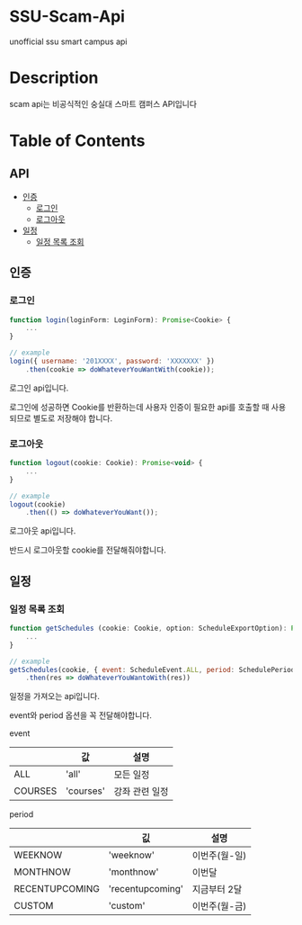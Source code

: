 # SSU-Scam-Api
unofficial ssu smart campus api

# Description
scam api는 비공식적인 숭실대 스마트 캠퍼스 API입니다

# Table of Contents
## API
   - [인증](#인증)
       * [로그인](#로그인)
       * [로그아웃](#로그아웃)
   - [일정](#일정)
       * [일정 목록 조회](#일정-목록-조회)
 
 ## 인증
 ### 로그인
```javascript
function login(loginForm: LoginForm): Promise<Cookie> {
    ...
}

// example
login({ username: '201XXXX', password: 'XXXXXXX' })
    .then(cookie => doWhateverYouWantWith(cookie));
```

로그인 api입니다.

로그인에 성공하면 Cookie를 반환하는데 사용자 인증이 필요한 api를 호출할 때 사용되므로 별도로 저장해야 합니다.

### 로그아웃
```javascript
function logout(cookie: Cookie): Promise<void> {
    ...
}

// example
logout(cookie)
    .then(() => doWhateverYouWant());
```

로그아웃 api입니다.

반드시 로그아웃할 cookie를 전달해줘야합니다.

## 일정
### 일정 목록 조회
```javascript
function getSchedules (cookie: Cookie, option: ScheduleExportOption): Promise<CalendarResponse> {
    ...
}

// example
getSchedules(cookie, { event: ScheduleEvent.ALL, period: SchedulePeriod.WEEKNOW })
    .then(res => doWhateverYouWantoWith(res))
```

일정을 가져오는 api입니다.

event와 period 옵션을 꼭 전달해야합니다. 

event

|   | 값 | 설명 |
|---|----------------|------------------|
| ALL  |      'all'          |        모든 일정          |
| COURSES  |   'courses'             |        강좌 관련 일정          |

period

|   | 깂 | 설명 |
|---|----------------|------------------|
| WEEKNOW  |       'weeknow'         |          이번주(월-일)        |
|  MONTHNOW |       'monthnow'         |           이번달       |
|  RECENTUPCOMING |    'recentupcoming'            |      지금부터 2달            |
| CUSTOM  |      'custom'          |        이번주(월-금)          |
